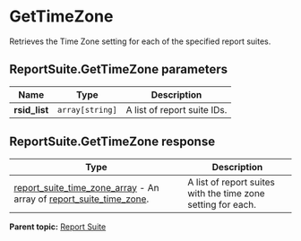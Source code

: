 # GetTimeZone

Retrieves the Time Zone setting for each of the specified report suites.

## ReportSuite.GetTimeZone parameters

|Name|Type|Description|
|----|----|-----------|
| **rsid_list** | `array[string]` |A list of report suite IDs.|

## ReportSuite.GetTimeZone response

|Type|Description|
|----|-----------|
| [report_suite_time_zone_array](../../data_types/r_report_suite_time_zone_array.md#) - An array of [report_suite_time_zone](../../data_types/r_report_suite_time_zone.md#).|A list of report suites with the time zone setting for each.|

**Parent topic:** [Report Suite](../../methods/report_suite/r_methods_reportsuite.md)

